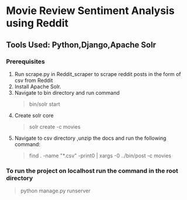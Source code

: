 # Movie Review Sentiment Analysis using Reddit 

## Tools Used: Python,Django,Apache Solr
### Prerequisites
1. Run scrape.py in Reddit_scraper to scrape reddit posts in the form of csv from Reddit
2. Install Apache Solr.
3. Navigate to bin directory and run command
    >bin/solr start
4. Create solr core
    >solr create -c movies
5. Navigate to csv directory ,unzip the docs and run the following command:
    >find . -name "*.csv" -print0 | xargs -0 ../bin/post -c movies
### To run the project on localhost run the command in the root directory
>python manage.py runserver

